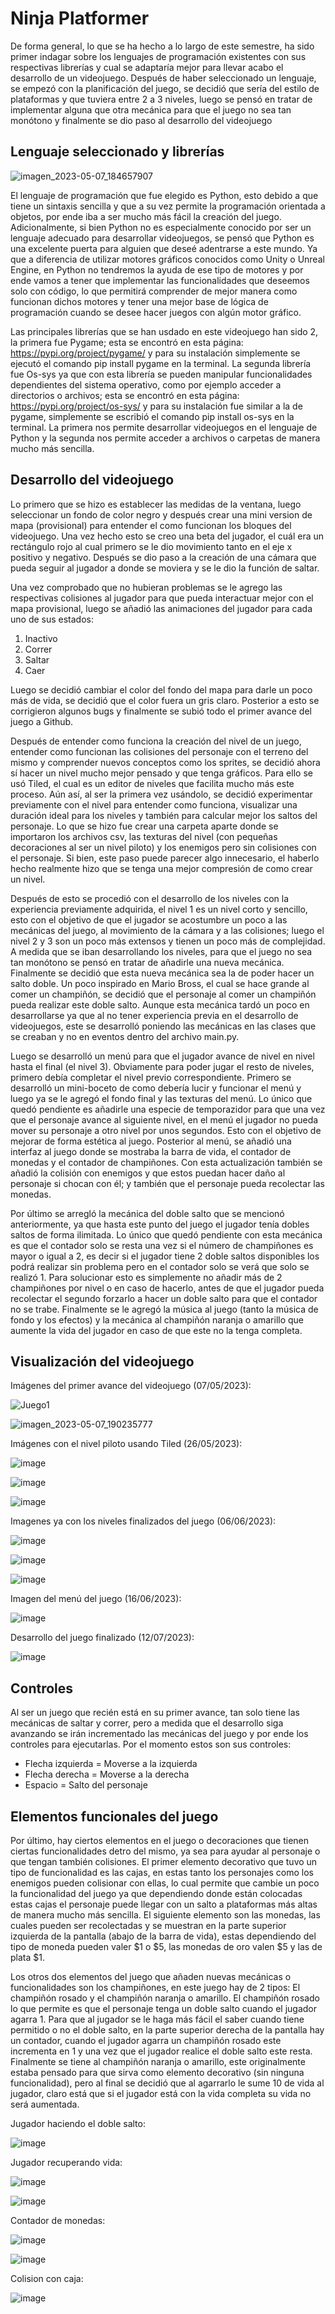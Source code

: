 # Ninja Platformer

De forma general, lo que se ha hecho a lo largo de este semestre, ha sido primer indagar sobre los lenguajes de programación existentes con sus respectivas librerías y cual se adaptaría mejor para llevar acabo el desarrollo de un videojuego. Después de haber seleccionado un lenguaje, se empezó con la planificación del juego, se decidió que sería del estilo de plataformas y que tuviera entre 2 a 3 niveles, luego se pensó en tratar de implementar alguna que otra mecánica para que el juego no sea tan monótono y finalmente se dio paso al desarrollo del videojuego

## Lenguaje seleccionado y librerías

![imagen_2023-05-07_184657907](https://user-images.githubusercontent.com/132232545/236708520-f052e6a4-2f3d-40b1-8f70-2023bc6c384c.png)


El lenguaje de programación que fue elegido es Python, esto debido a que tiene un sintaxis sencilla y que a su vez permite la programación orientada a objetos, por ende iba a ser mucho más fácil la creación del juego. Adicionalmente, si bien Python no es especialmente conocido por ser un lenguaje adecuado para desarrollar videojuegos, se pensó que Python es una excelente puerta para alguien que deseé adentrarse a este mundo. Ya que a diferencia de utilizar motores gráficos conocidos como Unity o Unreal Engine, en Python no tendremos la ayuda de ese tipo de motores y por ende vamos a tener que implementar las funcionalidades que deseemos solo con código, lo que permitirá comprender de mejor manera como funcionan dichos motores y tener una mejor base de lógica de programación cuando se desee hacer juegos con algún motor gráfico.

Las principales librerías que se han usdado en este videojuego han sido 2, la primera fue Pygame; esta se encontró en esta página: https://pypi.org/project/pygame/ y para su instalación simplemente se ejecutó el comando pip install pygame en la terminal. La segunda librería fue Os-sys ya que con esta librería se pueden manipular funcionalidades dependientes del sistema operativo, como por ejemplo acceder a directorios o archivos; esta se encontró en esta página: https://pypi.org/project/os-sys/ y para su instalación fue similar a la de pygame, simplemente se escribió el comando pip install os-sys en la terminal. La primera nos permite desarrollar videojuegos en el lenguaje de Python y la segunda nos permite acceder a archivos o carpetas de manera mucho más sencilla.

## Desarrollo del videojuego

Lo primero que se hizo es establecer las medidas de la ventana, luego seleccionar un fondo de color negro y después crear una mini version de mapa (provisional) para entender el como funcionan los bloques del videojuego. Una vez hecho esto se creo una beta del jugador, el cuál era un rectángulo rojo al cual primero se le dio movimiento tanto en el eje x positivo y negativo. Después se dio paso a la creación de una cámara que pueda seguir al jugador a donde se moviera y se le dio la función de saltar.

Una vez comprobado que no hubieran problemas se le agrego las respectivas colisiones al jugador para que pueda interactuar mejor con el mapa provisional, luego se añadió las animaciones del jugador para cada uno de sus estados:
  
  1. Inactivo
  2. Correr
  3. Saltar
  4. Caer

Luego se decidió cambiar el color del fondo del mapa para darle un poco más de vida, se decidió que el color fuera un gris claro. Posterior a esto se corrigieron algunos bugs y finalmente se subió todo el primer avance del juego a Github.

Después de entender como funciona la creación del nivel de un juego, entender como funcionan las colisiones del personaje con el terreno del mismo y comprender nuevos conceptos como los sprites, se decidió ahora sí hacer un nivel mucho mejor pensado y que tenga gráficos. Para ello se usó Tiled, el cual es un editor de niveles que facilita mucho más este proceso. Aún así, al ser la primera vez usándolo, se decidió experimentar previamente con el nivel para entender como funciona, visualizar una duración ideal para los niveles y también para calcular mejor los saltos del personaje. Lo que se hizo fue crear una carpeta aparte donde se importaron los archivos csv, las texturas del nivel (con pequeñas decoraciones al ser un nivel piloto) y los enemigos pero sin colisiones con el personaje. Si bien, este paso puede parecer algo innecesario, el haberlo hecho realmente hizo que se tenga una mejor compresión de como crear un nivel.

Después de esto se procedió con el desarrollo de los niveles con la experiencia previamente adquirida, el nivel 1 es un nivel corto y sencillo, esto con el objetivo de que el jugador se acostumbre un poco a las mecánicas del juego, al movimiento de la cámara y a las colisiones; luego el nivel 2 y 3 son un poco más extensos y tienen un poco más de complejidad. A medida que se iban desarrollando los niveles, para que el juego no sea tan monótono se pensó en tratar de añadirle una nueva mecánica. Finalmente se decidió que esta nueva mecánica sea la de poder hacer un salto doble. Un poco inspirado en Mario Bross, el cual se hace grande al comer un champiñón, se decidió que el personaje al comer un champiñón pueda realizar este doble salto. Aunque esta mecánica tardó un poco en desarrollarse ya que al no tener experiencia previa en el desarrollo de videojuegos, este se desarrolló poniendo las mecánicas en las clases que se creaban y no en eventos dentro del archivo main.py.

Luego se desarrolló un menú para que el jugador avance de nivel en nivel hasta el final (el nivel 3). Obviamente para poder jugar el resto de niveles, primero debía completar el nivel previo correspondiente. Primero se desarrolló un mini-boceto de como debería lucir y funcionar el menú y luego ya se le agregó el fondo final y las texturas del menú. Lo único que quedó pendiente es añadirle una especie de temporazidor para que una vez que el personaje avance al siguiente nivel, en el menú el jugador no pueda mover su personaje a otro nivel por unos segundos. Esto con el objetivo de mejorar de forma estética al juego. Posterior al menú, se añadió una interfaz al juego donde se mostraba la barra de vida, el contador de monedas y el contador de champiñones. Con esta actualización también se añadió la colisión con enemigos y que estos puedan hacer daño al personaje si chocan con él; y también que el personaje pueda recolectar las monedas.

Por último se arregló la mecánica del doble salto que se mencionó anteriormente, ya que hasta este punto del juego el jugador tenía dobles saltos de forma ilimitada. Lo único que quedó pendiente con esta mecánica es que el contador solo se resta una vez si el número de champiñones es mayor o igual a 2, es decir si el jugador tiene 2 doble saltos disponibles los podrá realizar sin problema pero en el contador solo se verá que solo se realizó 1. Para solucionar esto es simplemente no añadir más de 2 champiñones por nivel o en caso de hacerlo, antes de que el jugador pueda recolectar el segundo forzarlo a hacer un doble salto para que el contador no se trabe. Finalmente se le agregó la música al juego (tanto la música de fondo y los efectos) y la mecánica al champiñón naranja o amarillo que aumente la vida del jugador en caso de que este no la tenga completa. 

## Visualización del videojuego

Imágenes del primer avance del videojuego (07/05/2023):

![Juego1](https://user-images.githubusercontent.com/132232545/236709151-904a0f03-b74e-4b0c-8675-c8ec7d3ba3c0.png)

![imagen_2023-05-07_190235777](https://user-images.githubusercontent.com/132232545/236709154-dc4a5428-8982-4823-8c03-c3798702cdd4.png)

Imágenes con el nivel piloto usando Tiled (26/05/2023):

![image](https://github.com/JoaoConde12/ninja_platformer/assets/132232545/b5cdd10b-0897-4169-847c-7d5d9105598d)

![image](https://github.com/JoaoConde12/ninja_platformer/assets/132232545/a7c75002-08a9-407a-ba84-0f3ab23d12d3)

![image](https://github.com/JoaoConde12/ninja_platformer/assets/132232545/72eafcf4-2a0e-4d0a-ac72-dffbba1db051)

Imagenes ya con los niveles finalizados del juego (06/06/2023):

![image](https://github.com/JoaoConde12/ninja_platformer/assets/132232545/f441228b-16bf-4cae-9dad-f5c172204561)

![image](https://github.com/JoaoConde12/ninja_platformer/assets/132232545/352e28f0-d9dd-4c09-adf0-43466ccfb47e)

![image](https://github.com/JoaoConde12/ninja_platformer/assets/132232545/53e9e48c-a17e-42ac-b6b4-bfa952da2df1)

Imagen del menú del juego (16/06/2023):

![image](https://github.com/JoaoConde12/ninja_platformer/assets/132232545/59551a03-7d84-44d4-9186-d633038da155)

Desarrollo del juego finalizado (12/07/2023):

![image](https://github.com/JoaoConde12/ninja_platformer/assets/132232545/3a7527b8-b44f-49e6-875e-3c34706dc1b0)

## Controles

Al ser un juego que recién está en su primer avance, tan solo tiene las mecánicas de saltar y correr, pero a medida que el desarrollo siga avanzando se irán incrementado las mecánicas del juego y por ende los controles para ejecutarlas. Por el momento estos son sus controles:
  
  - Flecha izquierda = Moverse a la izquierda
  - Flecha derecha = Moverse a la derecha
  - Espacio = Salto del personaje

## Elementos funcionales del juego

Por último, hay ciertos elementos en el juego o decoraciones que tienen ciertas funcionalidades detro del mismo, ya sea para ayudar al personaje o que tengan también colisiones. El primer elemento decorativo que tuvo un tipo de funcionalidad es las cajas, en estas tanto los personajes como los enemigos pueden colisionar con ellas, lo cual permite que cambie un poco la funcionalidad del juego ya que dependiendo donde están colocadas estas cajas el personaje puede llegar con un salto a plataformas más altas de manera mucho más sencilla. El siguiente elemento son las monedas, las cuales pueden ser recolectadas y se muestran en la parte superior izquierda de la pantalla (abajo de la barra de vida), estas dependiendo del tipo de moneda pueden valer $1 o $5, las monedas de oro valen $5 y las de plata $1.

Los otros dos elementos del juego que añaden nuevas mecánicas o funcionalidades son los champiñones, en este juego hay de 2 tipos: El champiñón rosado y el champiñón naranja o amarillo. El champiñón rosado lo que permite es que el personaje tenga un doble salto cuando el jugador agarra 1. Para que al jugador se le haga más fácil el saber cuando tiene permitido o no el doble salto, en la parte superior derecha de la pantalla hay un contador, cuando el jugador agarra un champiñón rosado este incrementa en 1 y una vez que el jugador realice el doble salto este resta. Finalmente se tiene al champiñón naranja o amarillo, este originalmente estaba pensado para que sirva como elemento decorativo (sin ninguna funcionalidad), pero al final se decidió que al agarrarlo le sume 10 de vida al jugador, claro está que si el jugador está con la vida completa su vida no será aumentada. 

Jugador haciendo el doble salto:

![image](https://github.com/JoaoConde12/ninja_platformer/assets/132232545/0a2f7760-74fa-4704-9bb1-c7b0c6077d4c)

Jugador recuperando vida:

![image](https://github.com/JoaoConde12/ninja_platformer/assets/132232545/249115a3-60f6-48f5-a8a4-95908ed05656)

![image](https://github.com/JoaoConde12/ninja_platformer/assets/132232545/62cf16cf-bcb4-48dc-927e-009e0f8c609f)

Contador de monedas:

![image](https://github.com/JoaoConde12/ninja_platformer/assets/132232545/d260b44d-8da4-4fff-8060-128ca6d8353c)

![image](https://github.com/JoaoConde12/ninja_platformer/assets/132232545/74c5c51a-ea5e-47ce-857d-b44637a429bf)

Colision con caja:

![image](https://github.com/JoaoConde12/ninja_platformer/assets/132232545/7f9ec65f-f9dc-4edb-9a6e-406b1707bbfc)



